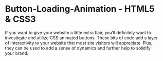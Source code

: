 # Button-Loading-Animation - HTML5 & CSS3

If you want to give your website a little extra flair, you’ll definitely want to investigate and utilize CSS animated buttons. These bits of code add a layer of interactivity to your website that most site visitors will appreciate. Plus, they can be used to add a sense of dynamics and further help to solidify your brand.

